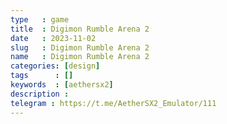 ```yaml
---
type   : game
title  : Digimon Rumble Arena 2
date   : 2023-11-02
slug   : Digimon Rumble Arena 2
name   : Digimon Rumble Arena 2
categories: [design]
tags      : []
keywords  : [aethersx2]
description : 
telegram : https://t.me/AetherSX2_Emulator/111
---
```



